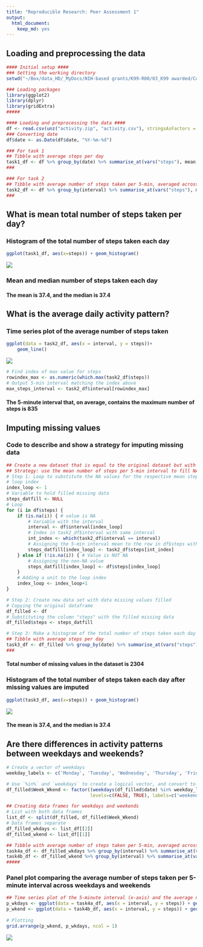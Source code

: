 ```yaml
---
title: "Reproducible Research: Peer Assessment 1"
output: 
  html_document:
    keep_md: yes
---
```



## Loading and preprocessing the data

```r
#### Initial setup ####
### Setting the working directory
setwd("~/Box/data_HD/_MyDocs/NIH-based grants/K99-R00/03_K99 awarded/Course work/01_Coursera/Course1_Data Science Specialization_John Hopkins U/Course5_Reproducible Research/coursework/week2/CourseProject1/git_files/RepData_PeerAssessment1")

### Loading packages
library(ggplot2)
library(dplyr)
library(gridExtra)
#####

#### Loading and preprocessing the data ####
df <- read.csv(unz("activity.zip", "activity.csv"), stringsAsFactors = FALSE)
### Converting date
df$date <- as.Date(df$date, "%Y-%m-%d")

### For task 1
## Tibble with average steps per day
task1_df <- df %>% group_by(date) %>% summarise_at(vars("steps"), mean, na.rm = TRUE)
###

### For task 2
## Tibble with average number of steps taken per 5-min, averaged across all days
task2_df <- df %>% group_by(interval) %>% summarise_at(vars("steps"), mean, na.rm = TRUE)
###
```


## What is mean total number of steps taken per day?
### Histogram of the total number of steps taken each day

```r
ggplot(task1_df, aes(x=steps)) + geom_histogram()
```

![](PA1_template_files/figure-html/task1_histogram-1.png)<!-- -->

### Mean and median number of steps taken each day
#### The mean is 37.4, and the median is 37.4


## What is the average daily activity pattern?
### Time series plot of the average number of steps taken

```r
ggplot(data = task2_df, aes(x = interval, y = steps))+
    geom_line()
```

![](PA1_template_files/figure-html/task2_TimeSeries-1.png)<!-- -->


```r
# Find index of max value for steps
rowindex_max <- as.numeric(which.max(task2_df$steps))
# Output 5-min interval matching the index above
max_steps_interval <- task2_df$interval[rowindex_max]
```

#### The 5-minute interval that, on average, contains the maximum number of steps is 835


## Imputing missing values
### Code to describe and show a strategy for imputing missing data

```r
## Create a new dataset that is equal to the original dataset but with the missing data filled in
## Strategy: use the mean number of steps per 5-min interval to fill NA values in the respective 5-min interval
# Step 1: Loop to substitute the NA values for the respective mean steps within the 5-min interval
# loop index
index_loop <- 1
# Variable to hold filled missing data
steps_datfill <- NULL
# Loop
for (i in df$steps) {
    if (is.na(i)) { # value is NA
        # Variable with the interval
        interval <- df$interval[index_loop]
        # Index in task2_df$interval with same interval
        int_index <- which(task2_df$interval == interval)
        # Assigning the 5-min interval mean to the row in df$steps with NA value
        steps_datfill[index_loop] <- task2_df$steps[int_index]
    } else if (!is.na(i)) { # Value is NOT NA
        # Assigning the non-NA value
        steps_datfill[index_loop] <- df$steps[index_loop]
    }
    # Adding a unit to the loop index
    index_loop <- index_loop+1
}

# Step 2: Create new data set with data missing values filled
# Copying the original dataframe
df_filled <- df
# Substituting the column "steps" with the filled missing data
df_filled$steps <- steps_datfill

# Step 3: Make a histogram of the total number of steps taken each day and Calculate and report the mean and median total number of steps taken per day
## Tibble with average steps per day
task3_df <- df_filled %>% group_by(date) %>% summarise_at(vars("steps"), mean, na.rm = TRUE)
###
```


#### Total number of missing values in the dataset is 2304


### Histogram of the total number of steps taken each day after missing values are imputed

```r
ggplot(task3_df, aes(x=steps)) + geom_histogram()
```

![](PA1_template_files/figure-html/task3_histogram-1.png)<!-- -->


#### The mean is 37.4, and the median is 37.4


## Are there differences in activity patterns between weekdays and weekends?

```r
# Create a vector of weekdays
weekday_labels <- c('Monday', 'Tuesday', 'Wednesday', 'Thursday', 'Friday')

# Use `%in%` and `weekdays` to create a logical vector, and convert to `factor` and specify the `levels/labels`
df_filled$Week_Wkend <- factor((weekdays(df_filled$date) %in% weekday_labels), 
                               levels=c(FALSE, TRUE), labels=c('weekend', 'weekday'))

## Creating data frames for weekdays and weekends
# List with both data frames
list_df <- split(df_filled, df_filled$Week_Wkend)
# Data frames separate
df_filled_wkdays <- list_df[[2]]
df_filled_wkend <- list_df[[1]]

## Tibble with average number of steps taken per 5-min, averaged across weekdays
task4a_df <- df_filled_wkdays %>% group_by(interval) %>% summarise_at(vars("steps"), mean, na.rm = TRUE)
task4b_df <- df_filled_wkend %>% group_by(interval) %>% summarise_at(vars("steps"), mean, na.rm = TRUE)
#####
```


### Panel plot comparing the average number of steps taken per 5-minute interval across weekdays and weekends

```r
## Time series plot of the 5-minute interval (x-axis) and the average number of steps taken, averaged across all weekday days or weekend days (y-axis)
p_wkdays <- ggplot(data = task4a_df, aes(x = interval, y = steps)) + geom_line() + ggtitle("Weekdays") + ylim(0,250)
p_wkend <- ggplot(data = task4b_df, aes(x = interval, y = steps)) + geom_line()  + ggtitle("Weekend") + ylim(0,250)
 
# Plotting
grid.arrange(p_wkend, p_wkdays, ncol = 1)
```

![](PA1_template_files/figure-html/task4_panelplot-1.png)<!-- -->
